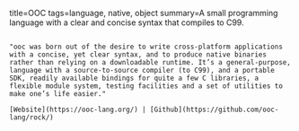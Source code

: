 title=OOC
tags=language, native, object
summary=A small programming language with a clear and concise syntax that compiles to C99.
~~~~~~

"ooc was born out of the desire to write cross-platform applications with a concise, yet clear syntax, and to produce native binaries rather than relying on a downloadable runtime. It’s a general-purpose, language with a source-to-source compiler (to C99), and a portable SDK, readily available bindings for quite a few C libraries, a flexible module system, testing facilities and a set of utilities to make one’s life easier."

[Website](https://ooc-lang.org/) | [Github](https://github.com/ooc-lang/rock/)

